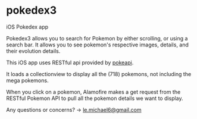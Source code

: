 # pokedex3
iOS Pokedex app

Pokedex3 allows you to search for Pokemon by either scrolling, or using a search bar. It allows you to see pokemon's respective images, details, and their evolution details.

This iOS app uses RESTful api provided by [pokeapi](http://pokeapi.co/). 

It loads a collectionview to display all the (718) pokemons, not including the mega pokemons. 

When you click on a pokemon, Alamofire makes a get request from the RESTful Pokemon API to pull all the pokemon details we want to display.

Any questions or concerns? -> le.michael6@gmail.com
